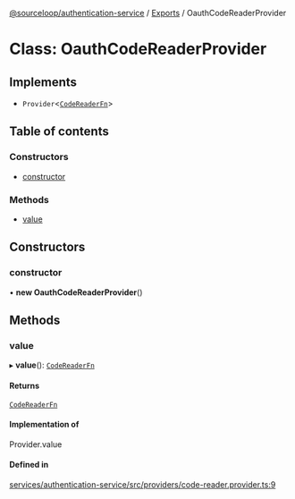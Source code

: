 [@sourceloop/authentication-service](../README.md) / [Exports](../modules.md) / OauthCodeReaderProvider

# Class: OauthCodeReaderProvider

## Implements

- `Provider`<[`CodeReaderFn`](../interfaces/CodeReaderFn.md)\>

## Table of contents

### Constructors

- [constructor](OauthCodeReaderProvider.md#constructor)

### Methods

- [value](OauthCodeReaderProvider.md#value)

## Constructors

### constructor

• **new OauthCodeReaderProvider**()

## Methods

### value

▸ **value**(): [`CodeReaderFn`](../interfaces/CodeReaderFn.md)

#### Returns

[`CodeReaderFn`](../interfaces/CodeReaderFn.md)

#### Implementation of

Provider.value

#### Defined in

[services/authentication-service/src/providers/code-reader.provider.ts:9](https://github.com/codeweb05/repo1/blob/a4cf318/services/authentication-service/src/providers/code-reader.provider.ts#L9)
